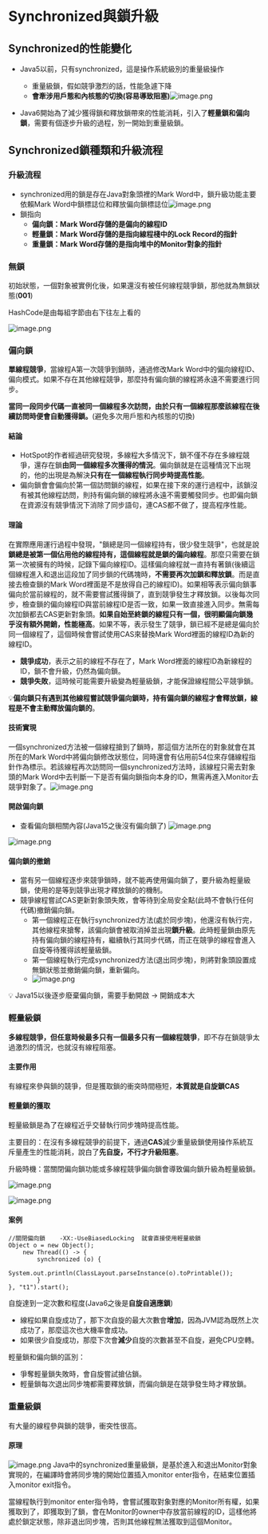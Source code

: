# Synchronized與鎖升級


## Synchronized的性能變化

* Java5以前，只有synchronized，這是操作系統級別的重量級操作

  * 重量級鎖，假如競爭激烈的話，性能急遽下降
  * **會牽涉用戶態和內核態的切換(容易導致阻塞)**![image.png](./assets/image.png)
* Java6開始為了減少獲得鎖和釋放鎖帶來的性能消耗，引入了**輕量鎖和偏向鎖**，需要有個逐步升級的過程，別一開始到重量級鎖。

## Synchronized鎖種類和升級流程

### 升級流程

* synchronized用的鎖是存在Java對象頭裡的Mark Word中，鎖升級功能主要依賴Mark Word中鎖標誌位和釋放偏向鎖標誌位![image.png](./assets/1709091816427-image.png)
* 鎖指向
  * **偏向鎖：Mark Word存儲的是偏向的線程ID**
  * **輕量鎖：Mark Word存儲的是指向線程棧中的Lock Record的指針**
  * **重量鎖：Mark Word存儲的是指向堆中的Monitor對象的指針**

### 無鎖

初始狀態，一個對象被實例化後，如果還沒有被任何線程競爭鎖，那他就為無鎖狀態(**001**)

HashCode是由每組字節由右下往左上看的

![image.png](./assets/1709093089109-image.png)

### 偏向鎖

**單線程競爭**，當線程A第一次競爭到鎖時，通過修改Mark Word中的偏向線程ID、偏向模式。如果不存在其他線程競爭，那麼持有偏向鎖的線程將永遠不需要進行同步。

**當同一段同步代碼一直被同一個線程多次訪問，由於只有一個線程那麼該線程在後續訪問時便會自動獲得鎖。**(避免多次用戶態和內核態的切換)

#### 結論

* HotSpot的作者經過研究發現，多線程大多情況下，鎖不僅不存在多線程競爭，還存在鎖**由同一個線程多次獲得的情況**。偏向鎖就是在這種情況下出現的，他的出現是為解決**只有在一個線程執行同步時提高性能**。
* 偏向鎖會會偏向於第一個訪問鎖的線程，如果在接下來的運行過程中，該鎖沒有被其他線程訪問，則持有偏向鎖的線程將永遠不需要觸發同步。也即偏向鎖在資源沒有競爭情況下消除了同步語句，連CAS都不做了，提高程序性能。

#### 理論

在實際應用運行過程中發現，"鎖總是同一個線程持有，很少發生競爭"，也就是說**鎖總是被第一個佔用他的線程持有，這個線程就是鎖的偏向線程**。那麼只需要在鎖第一次被擁有的時候，記錄下偏向線程ID。這樣偏向線程就一直持有著鎖(後續這個線程進入和退出這段加了同步鎖的代碼塊時，**不需要再次加鎖和釋放鎖**。而是直接去檢查鎖的Mark Word裡面是不是放得自己的線程ID)。如果相等表示偏向鎖事偏向於當前線程的，就不需要嘗試獲得鎖了，直到競爭發生才釋放鎖。以後每次同步，檢查鎖的偏向線程ID與當前線程ID是否一致，如果一致直接進入同步。無需每次加鎖都去CAS更新對象頭。**如果自始至終鎖的線程只有一個，很明顯偏向鎖幾乎沒有額外開銷，性能極高**。如果不等，表示發生了競爭，鎖已經不是總是偏向於同一個線程了，這個時候會嘗試使用CAS來替換Mark Word裡面的線程ID為新的線程ID。

* **競爭成功**，表示之前的線程不存在了，Mark Word裡面的線程ID為新線程的ID，鎖不會升級，仍然為偏向鎖。
* **競爭失敗**，這時候可能需要升級變為輕量級鎖，才能保證線程間公平競爭鎖。

💡**偏向鎖只有遇到其他線程嘗試競爭偏向鎖時，持有偏向鎖的線程才會釋放鎖，線程是不會主動釋放偏向鎖的**。

#### 技術實現

一個synchronized方法被一個線程搶到了鎖時，那這個方法所在的對象就會在其所在的Mark Word中將偏向鎖修改狀態位，同時還會有佔用前54位來存儲線程指針作為標示。若該線程再次訪問同一個synchronized方法時，該線程只需去對象頭的Mark Word中去判斷一下是否有偏向鎖指向本身的ID，無需再進入Monitor去競爭對象了。![image.png](./assets/1709140504865-image.png)



#### 開啟偏向鎖

* 查看偏向鎖相關內容(Java15之後沒有偏向鎖了)
  ![image.png](./assets/1709145835160-image.png)

![image.png](./assets/1709145580800-image.png)


#### 偏向鎖的撤銷

* 當有另一個線程逐步來競爭鎖時，就不能再使用偏向鎖了，要升級為輕量級鎖，使用的是等到競爭出現才釋放鎖的的機制。
* 競爭線程嘗試CAS更新對象頭失敗，會等待到全局安全點(此時不會執行任何代碼)撤銷偏向鎖。
  * 第一個線程正在執行synchronized方法(處於同步塊)，他還沒有執行完，其他線程來搶奪，該偏向鎖會被取消掉並出現**鎖升級**。此時輕量鎖由原先持有偏向鎖的線程持有，繼續執行其同步代碼，而正在競爭的線程會進入自旋等待獲得該輕量級鎖。
  * 第一個線程執行完成synchronized方法(退出同步塊)，則將對象頭設置成無鎖狀態並撤銷偏向鎖，重新偏向。
  * ![image.png](./assets/1709147411647-image.png)

💡 Java15以後逐步廢棄偏向鎖，需要手動開啟 -> 開銷成本大


### 輕量級鎖

**多線程競爭，但任意時候最多只有一個最多只有一個線程競爭**，即不存在鎖競爭太過激烈的情況，也就沒有線程阻塞。

#### 主要作用

有線程來參與鎖的競爭，但是獲取鎖的衝突時間極短，**本質就是自旋鎖CAS**

#### 輕量鎖的獲取

輕量級鎖是為了在線程近乎交替執行同步塊時提高性能。

主要目的：在沒有多線程競爭的前提下，通過**CAS**減少重量級鎖使用操作系統互斥量產生的性能消耗，說白了**先自旋，不行才升級阻塞**。

升級時機：當關閉偏向鎖功能或多線程競爭偏向鎖會導致偏向鎖升級為輕量級鎖。

![image.png](./assets/1709170629276-image.png)

![image.png](./assets/1709170936290-image.png)

#### 案例

```java=
//關閉偏向鎖    -XX:-UseBiasedLocking  就會直接使用輕量級鎖
Object o = new Object();
    new Thread(() -> {
        synchronized (o) {
            System.out.println(ClassLayout.parseInstance(o).toPrintable());
        }
}, "t1").start();
```

自旋達到一定次數和程度(Java6之後是**自旋自適應鎖**)

* 線程如果自旋成功了，那下次自旋的最大次數會**增加**，因為JVM認為既然上次成功了，那麼這次也大機率會成功。
* 如果很少自旋成功，那麼下次會**減少**自旋的次數甚至不自旋，避免CPU空轉。

輕量鎖和偏向鎖的區別：

* 爭奪輕量鎖失敗時，會自旋嘗試搶佔鎖。
* 輕量鎖每次退出同步塊都需要釋放鎖，而偏向鎖是在競爭發生時才釋放鎖。


### 重量級鎖

有大量的線程參與鎖的競爭，衝突性很高。

#### 原理

![image.png](./assets/1709261703095-image.png)
Java中的synchronized重量級鎖，是基於進入和退出Monitor對象實現的，在編譯時會將同步塊的開始位置插入monitor enter指令，在結束位置插入monitor exit指令。

當線程執行到monitor enter指令時，會嘗試獲取對象對應的Monitor所有權，如果獲取到了，即獲取到了鎖，會在Monitor的owner中存放當前線程的ID，這樣他將處於鎖定狀態，除非退出同步塊，否則其他線程無法獲取到這個Monitor。
